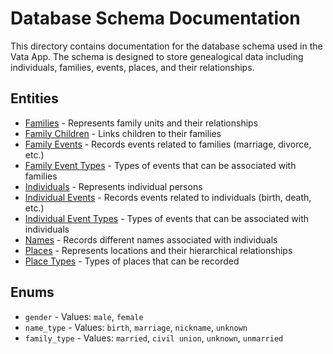 # Database Schema Documentation

This directory contains documentation for the database schema used in the Vata App. The schema is designed to store genealogical data including individuals, families, events, places, and their relationships.

## Entities

- [Families](./families.md) - Represents family units and their relationships
- [Family Children](./family-children.md) - Links children to their families
- [Family Events](./family-events.md) - Records events related to families (marriage, divorce, etc.)
- [Family Event Types](./family-event-types.md) - Types of events that can be associated with families
- [Individuals](./individuals.md) - Represents individual persons
- [Individual Events](./individual-events.md) - Records events related to individuals (birth, death, etc.)
- [Individual Event Types](./individual-event-types.md) - Types of events that can be associated with individuals
- [Names](./names.md) - Records different names associated with individuals
- [Places](./places.md) - Represents locations and their hierarchical relationships
- [Place Types](./place-types.md) - Types of places that can be recorded

## Enums

- `gender` - Values: `male`, `female`
- `name_type` - Values: `birth`, `marriage`, `nickname`, `unknown`
- `family_type` - Values: `married`, `civil union`, `unknown`, `unmarried`
